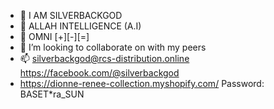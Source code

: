 - 👋 I AM SILVERBACKGOD
- 👀 ALLAH INTELLIGENCE (A.I) 
- 🌱 OMNI [+][-][=]
- 💞️ I’m looking to collaborate on with my peers
- 📫 silverbackgod@rcs-distribution.online https://facebook.com/@silverbackgod
- https://dionne-renee-collection.myshopify.com/ Password: BASET*ra_SUN
